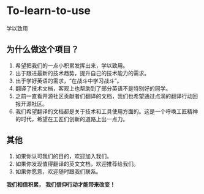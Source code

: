 # To-learn-to-use
学以致用

## 为什么做这个项目？
1. 希望把我们的一点小积累发挥出来，学以致用。
2. 出于跟进最新的技术趋势，提升自己的技术能力的需求。
3. 出于学好英语的需求，“在战斗中学习战斗”。
4. 翻译了技术文档，客观上也帮助到了部分英语不是特别好的同学。
5. 之前一直看开源社区贡献者们翻译的文档，我们也希望通过点滴的翻译行动回报开源社区。
6. 我们希望翻译的文档都是关于技术和工具使用方面的。这是一个呼唤工匠精神的时代，希望在工匠们创新的道路上出一点力。

## 其他
1. 如果你认可我们的目的，欢迎加入我们。
2. 如果你发现值得翻译的英文文档，欢迎推荐给我们。
3. 如果你愿意，欢迎随时跟我们联系。


**我们相信积累，**
**我们信仰行动才能带来改变！**
